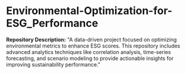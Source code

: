 # Environmental-Optimization-for-ESG_Performance
**Repository Description:**   "A data-driven project focused on optimizing environmental metrics to enhance ESG scores. This repository includes advanced analytics techniques like correlation analysis, time-series forecasting, and scenario modeling to provide actionable insights for improving sustainability performance."
